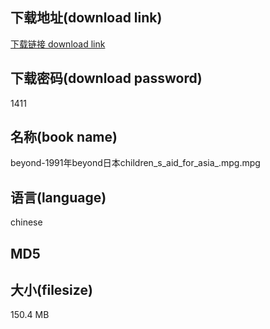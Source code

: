 ## 下载地址(download link)
[下载链接 download link](https://voluble-croquembouche-d321dc.netlify.app/?s=beyond-1991%E5%B9%B4beyond%E6%97%A5%E6%9C%ACchildren_s_aid_for_asia_.mpg)

## 下载密码(download password)
1411

## 名称(book name)
beyond-1991年beyond日本children_s_aid_for_asia_.mpg.mpg

## 语言(language)
chinese

## MD5


## 大小(filesize)
150.4 MB
